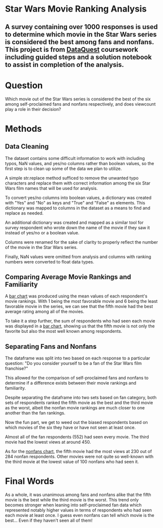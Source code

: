 # Star Wars Movie Ranking Analysis
## A survey containing over 1000 responses is used to determine which movie in the Star Wars series is considered the best among fans and nonfans. This project is from [DataQuest](https://github.com/dataquestio) coursework including guided steps and a solution notebook to assist in completion of the analysis.

# Question

Which movie out of the Star Wars series is considered the best of the six among self-proclaimed fans and nonfans respectively, and does viewcount play a role in their decision?

# Methods

## Data Cleaning

The dataset contains some difficult information to work with including typos, NaN values, and yes/no columns rather than boolean values, so the first step is to clean up some of the data we plan to utilize.

A simple str.replace method sufficed to remove the unwanted typo characters and replace them with correct information among the six Star Wars film names that will be used for analysis.

To convert yes/no columns into boolean values, a dictionary was created with "Yes" and "No" as keys and "True" and "False" as elements. This dictionary was mapped to columns in the dataset as a means to find and replace as needed.

An additional dictionary was created and mapped as a similar tool for survey respondent who wrote down the name of the movie if they saw it instead of yes/no or a boolean value.

Columns were renamed for the sake of clarity to properly reflect the number of the movie in the Star Wars series.

Finally, NaN values were omitted from analysis and columns with ranking numbers were converted to float data types.

## Comparing Average Movie Rankings and Familiarity

A [bar chart](https://github.com/quinnrad/Star-Wars-Movie-Ranking-Analysis/blob/main/star%20wars%20movie%20rankings.pdf) was produced using the mean values of each respondent's movie rankings. With 1 being the most favorable movie and 6 being the least favorable movie in the series, we can see that the fifth movie had the best average rating among all of the movies.

To take it a step further, the sum of respondents who had seen each movie was displayed in a [bar chart](https://github.com/quinnrad/Star-Wars-Movie-Ranking-Analysis/blob/main/star%20wars%20movies%20seen.pdf), showing us that the fifth movie is not only the favorite but also the most well known among respondents.

## Separating Fans and Nonfans

The dataframe was split into two based on each response to a particular question: "Do you consider yourself to be a fan of the Star Wars film franchise?"

This allowed for the comparison of self-proclaimed fans and nonfans to determine if a difference exists between their movie rankings and familiarity.

Despite separating the dataframe into two sets based on fan category, both sets of respondents ranked the fifth movie as the best and the third movie as the worst, albeit the nonfan movie rankings are much closer to one another than the fan rankings.

Now the fun part, we get to weed out the biased respondents based on which movies of the six they have or have not seen at least once.

Almost all of the fan respondents (552) had seen every movie. The third movie had the lowest views at around 450.

As for the [nonfans chart](https://github.com/quinnrad/Star-Wars-Movie-Ranking-Analysis/blob/main/star%20wars%20nonfan%20movies%20seen.pdf), the fifth movie had the most views at 230 out of 284 nonfan respondents. Other movies were not quite so well-known with the third movie at the lowest value of 100 nonfans who had seen it.

# Final Words

As a whole, it was unanimous among fans and nonfans alike that the fifth movie is the best while the third movie is the worst. This trend only becomes stronger when leaning into self-proclaimed fan data which represented notably higher values in terms of respondents who had seen each movie at least once. I guess even nonfans can tell which movie is the best... Even if they haven't seen all of them!
